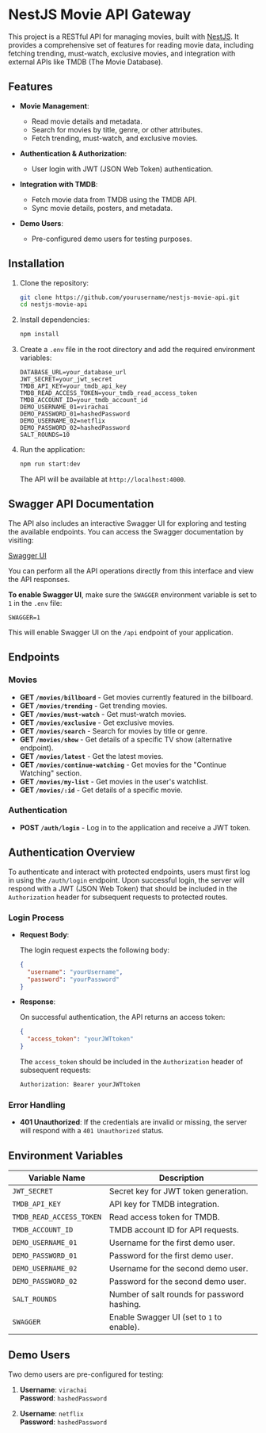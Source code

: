 # NestJS Movie API Gateway

This project is a RESTful API for managing movies, built with [NestJS](https://nestjs.com/). It provides a comprehensive set of features for reading movie data, including fetching trending, must-watch, exclusive movies, and integration with external APIs like TMDB (The Movie Database).

## Features

- **Movie Management**:

  - Read movie details and metadata.
  - Search for movies by title, genre, or other attributes.
  - Fetch trending, must-watch, and exclusive movies.

- **Authentication & Authorization**:

  - User login with JWT (JSON Web Token) authentication.

- **Integration with TMDB**:

  - Fetch movie data from TMDB using the TMDB API.
  - Sync movie details, posters, and metadata.

- **Demo Users**:
  - Pre-configured demo users for testing purposes.

## Installation

1. Clone the repository:

   ```bash
   git clone https://github.com/yourusername/nestjs-movie-api.git
   cd nestjs-movie-api
   ```

2. Install dependencies:

   ```bash
   npm install
   ```

3. Create a `.env` file in the root directory and add the required environment variables:

   ```env
   DATABASE_URL=your_database_url
   JWT_SECRET=your_jwt_secret
   TMDB_API_KEY=your_tmdb_api_key
   TMDB_READ_ACCESS_TOKEN=your_tmdb_read_access_token
   TMDB_ACCOUNT_ID=your_tmdb_account_id
   DEMO_USERNAME_01=virachai
   DEMO_PASSWORD_01=hashedPassword
   DEMO_USERNAME_02=netflix
   DEMO_PASSWORD_02=hashedPassword
   SALT_ROUNDS=10
   ```

4. Run the application:

   ```bash
   npm run start:dev
   ```

   The API will be available at `http://localhost:4000`.

## Swagger API Documentation

The API also includes an interactive Swagger UI for exploring and testing the available endpoints. You can access the Swagger documentation by visiting:

[Swagger UI](http://localhost:4000/api)

You can perform all the API operations directly from this interface and view the API responses.

**To enable Swagger UI**, make sure the `SWAGGER` environment variable is set to `1` in the `.env` file:

```env
SWAGGER=1
```

This will enable Swagger UI on the `/api` endpoint of your application.

## Endpoints

### Movies

- **GET `/movies/billboard`** - Get movies currently featured in the billboard.
- **GET `/movies/trending`** - Get trending movies.
- **GET `/movies/must-watch`** - Get must-watch movies.
- **GET `/movies/exclusive`** - Get exclusive movies.
- **GET `/movies/search`** - Search for movies by title or genre.
- **GET `/movies/show`** - Get details of a specific TV show (alternative endpoint).
- **GET `/movies/latest`** - Get the latest movies.
- **GET `/movies/continue-watching`** - Get movies for the "Continue Watching" section.
- **GET `/movies/my-list`** - Get movies in the user's watchlist.
- **GET `/movies/:id`** - Get details of a specific movie.

### Authentication

- **POST `/auth/login`** - Log in to the application and receive a JWT token.

## Authentication Overview

To authenticate and interact with protected endpoints, users must first log in using the `/auth/login` endpoint. Upon successful login, the server will respond with a JWT (JSON Web Token) that should be included in the `Authorization` header for subsequent requests to protected routes.

### Login Process

- **Request Body**:

  The login request expects the following body:

  ```json
  {
    "username": "yourUsername",
    "password": "yourPassword"
  }
  ```

- **Response**:

  On successful authentication, the API returns an access token:

  ```json
  {
    "access_token": "yourJWTtoken"
  }
  ```

  The `access_token` should be included in the `Authorization` header of subsequent requests:

  ```bash
  Authorization: Bearer yourJWTtoken
  ```

### Error Handling

- **401 Unauthorized**: If the credentials are invalid or missing, the server will respond with a `401 Unauthorized` status.

## Environment Variables

| Variable Name            | Description                                 |
| ------------------------ | ------------------------------------------- |
| `JWT_SECRET`             | Secret key for JWT token generation.        |
| `TMDB_API_KEY`           | API key for TMDB integration.               |
| `TMDB_READ_ACCESS_TOKEN` | Read access token for TMDB.                 |
| `TMDB_ACCOUNT_ID`        | TMDB account ID for API requests.           |
| `DEMO_USERNAME_01`       | Username for the first demo user.           |
| `DEMO_PASSWORD_01`       | Password for the first demo user.           |
| `DEMO_USERNAME_02`       | Username for the second demo user.          |
| `DEMO_PASSWORD_02`       | Password for the second demo user.          |
| `SALT_ROUNDS`            | Number of salt rounds for password hashing. |
| `SWAGGER`                | Enable Swagger UI (set to `1` to enable).   |

## Demo Users

Two demo users are pre-configured for testing:

1. **Username**: `virachai`  
   **Password**: `hashedPassword`

2. **Username**: `netflix`  
   **Password**: `hashedPassword`
